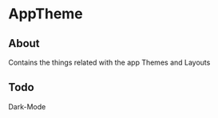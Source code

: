 #  AppTheme

## About

Contains the things related with the app Themes and Layouts

## Todo

Dark-Mode

